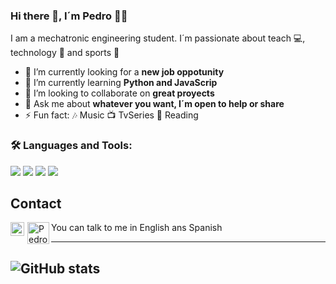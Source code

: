 ### Hi there 👋, I´m Pedro 👨‍💻

I am a mechatronic engineering student. I´m passionate about teach 💻, technology 🤖 and sports 💪



- 🧐 I’m currently looking for a **new job oppotunity**
- 🌱 I’m currently learning **Python and JavaScrip**
- 👯 I’m looking to collaborate on **great proyects**
- 💬 Ask me about **whatever you want, I´m open to help or share**
- ⚡ Fun fact: 🎶 Music 📺 TvSeries 📖 Reading 

### 🛠️ Languages and Tools:
<img src="http://img.shields.io/badge/-Git-F1502F?style=flat&logo=git&logoColor=FFFFFF"> <img src="http://img.shields.io/badge/-Github-000000?style=flat&logo=github&logoColor=FFFFFF"> <img src="https://img.shields.io/badge/-Python-black?style=flat&logo=python&logoColor=white"> <img src="http://img.shields.io/badge/-VS%20Code-007ACC?style=flat&logo=visual%20studio%20code&logoColor=white">


## Contact
<a href="www.linkedin.com/in/pedroo-martínez-álvarez"><img align="left" style="margin-right:5px" alt="Pedro's Linkedin" width="22px" src="https://cdn-icons-png.flaticon.com/512/174/174857.png" /></a>

<a href="pedroomtz17@gmail.com"><img align="left" alt="Pedro's Email" width="35px" src="https://i.pinimg.com/originals/dc/1d/9e/dc1d9ea1fff1f480bef6fcf748460063.png" /></a>




You can talk to me in English ans Spanish



---
![GitHub stats](https://github-readme-stats.vercel.app/api?username=pedroomtz17&show_icons=true&hide_border=true)
---
<!--
**pedroomtz17/pedroomtz17** is a ✨ _special_ ✨ repository because its `README.md` (this file) appears on your GitHub profile.

Here are some ideas to get you started:


-->
